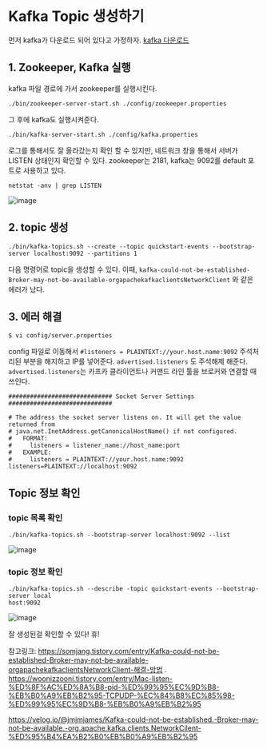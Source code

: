 # Kafka Topic 생성하기


먼저 kafka가 다운로드 되어 있다고 가정하자. [kafka 다운로드](https://kafka.apache.org/)

## 1. Zookeeper, Kafka 실행

kafka 파일 경로에 가서 zookeeper를 실행시킨다. 
```
./bin/zookeeper-server-start.sh ./config/zookeeper.properties
```

그 후에 kafka도 실행시켜준다. 
```
./bin/kafka-server-start.sh ./config/kafka.properties
```

로그를 통해서도 잘 올라갔는지 확인 할 수 있지만, 네트워크 창을 통해서 서버가 LISTEN 상태인지 확인할 수 있다.
zookeeper는 2181, kafka는 9092를 default 포트로 사용하고 있다. 
```
netstat -anv | grep LISTEN
```
![image](https://user-images.githubusercontent.com/45115557/192152474-6dbf2786-80bc-4613-b9b5-235357fe50f2.png)


## 2. topic 생성

```
./bin/kafka-topics.sh --create --topic quickstart-events --bootstrap-server localhost:9092 --partitions 1
```
다음 명령어로 topic을 생성할 수 있다. 이때, `kafka-could-not-be-established-Broker-may-not-be-available-orgapachekafkaclientsNetworkClient` 와 같은 에러가 났다. 

## 3. 에러 해결

```
$ vi config/server.properties
```

config 파일로 이동해서 `#listeners = PLAINTEXT://your.host.name:9092` 주석처리된 부분을 해지하고 IP를 넣어준다. `advertised.listeners` 도 주석해제 해준다. 
`advertised.listeners`는 카프카 클라이언트나 커맨드 라인 툴을 브로커와 연결할 때 쓰인다. 
```
############################# Socket Server Settings #############################

# The address the socket server listens on. It will get the value returned from
# java.net.InetAddress.getCanonicalHostName() if not configured.
#   FORMAT:
#     listeners = listener_name://host_name:port
#   EXAMPLE:
#     listeners = PLAINTEXT://your.host.name:9092
listeners=PLAINTEXT://localhost:9092

```

## Topic 정보 확인

### topic 목록 확인
```
./bin/kafka-topics.sh --bootstrap-server localhost:9092 --list
```

![image](https://user-images.githubusercontent.com/45115557/192152953-05396b2c-cd20-4d63-a66e-e0c5edd832f6.png)


### topic 정보 확인
```
./bin/kafka-topics.sh --describe -topic quickstart-events --bootstrap-server local
host:9092
```

![image](https://user-images.githubusercontent.com/45115557/192153044-18f72205-359d-46e8-9033-f12f32935ee3.png)

잘 생성된걸 확인할 수 있다! 휴!





참고링크: 
https://somjang.tistory.com/entry/Kafka-could-not-be-established-Broker-may-not-be-available-orgapachekafkaclientsNetworkClient-해결-방법 .  
https://woonizzooni.tistory.com/entry/Mac-listen-%ED%8F%AC%ED%8A%B8-pid-%ED%99%95%EC%9D%B8-%EB%B0%A9%EB%B2%95-TCPUDP-%EC%84%B8%EC%85%98-%ED%99%95%EC%9D%B8-%EB%B0%A9%EB%B2%95   

https://velog.io/@jmjmjames/Kafka-could-not-be-established.-Broker-may-not-be-available.-org.apache.kafka.clients.NetworkCilent-%ED%95%B4%EA%B2%B0%EB%B0%A9%EB%B2%95
